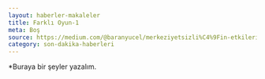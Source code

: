 ```yaml
---
layout: haberler-makaleler
title: Farklı Oyun-1
meta: Boş
source: https://medium.com/@baranyucel/merkeziyetsizli%C4%9Fin-etkileri-arac%C4%B1lar%C4%B1n-ortadan-kalkmas%C4%B1-28885be5b127
category: son-dakika-haberleri
---
```

*Buraya bir şeyler yazalım.
